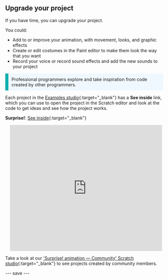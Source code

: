 ## Upgrade your project

If you have time, you can upgrade your project. 

You could:
+ Add to or improve your animation, with movement, looks, and graphic effects
+ Create or edit costumes in the Paint editor to make them look the way that you want
+ Record your voice or record sound effects and add the new sounds to your project

<p style="border-left: solid; border-width:10px; border-color: #0faeb0; background-color: aliceblue; padding: 10px;">
Professional programmers explore and take inspiration from code created by other programmers. 
</p>

Each project in the [Examples studio](https://scratch.mit.edu/studios/29075822){:target="_blank"} has a **See inside** link, which you can use to open the project in the Scratch editor and look at the code to get ideas and see how the project works.

**Surprise!**: [See inside](https://scratch.mit.edu/projects/500767602/editor){:target="_blank"}
<div class="scratch-preview" style="margin-left: 15px;">
  <iframe allowtransparency="true" width="485" height="402" src="https://scratch.mit.edu/projects/embed/500767602/?autostart=false" frameborder="0"></iframe>
</div>

Take a look at our ['Surprise! animation — Community' Scratch studio](https://scratch.mit.edu/studios/29079784){:target="_blank"} to see projects created by community members.

--- save ---
